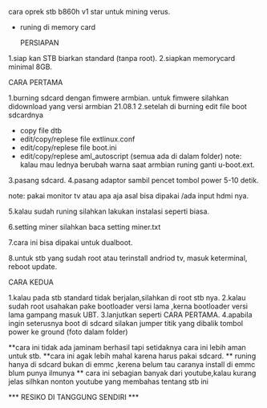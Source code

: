  cara oprek stb b860h v1 star untuk mining verus.
- runing di memory card

   PERSIAPAN
   
1.siap kan STB biarkan standard (tanpa root).
2.siapkan memorycard minimal 8GB.

   CARA PERTAMA
   
1.burning sdcard dengan fimwere armbian.
  untuk fimwere silahkan didownload yang versi armbian 21.08.1
2.setelah di burning edit file boot sdcardnya
  - copy file dtb
  - edit/copy/replese file extlinux.conf
  - edit/copy/replese file boot.ini
  - edit/copy/replese aml_autoscript
    (semua ada di dalam folder)
  note: kalau mau lednya berubah warna saat armbian runing ganti u-boot.ext.
  
3.pasang sdcard.
4.pasang adaptor sambil pencet tombol power 5-10 detik.
 
  note: pakai monitor tv atau apa aja asal bisa dipakai /ada input hdmi nya.
  
5.kalau sudah runing silahkan lakukan instalasi seperti biasa.

6.setting miner silahkan baca setting miner.txt

7.cara ini bisa dipakai untuk dualboot.

8.untuk stb yang sudah root atau terinstall andriod tv, masuk keterminal, reboot update.


   CARA KEDUA
   
1.kalau pada stb standard tidak berjalan,silahkan di root stb nya.
2.kalau sudah root usahakan pake bootloader versi lama ,kerna bootloader versi lama gampang masuk UBT.
3.lanjutkan seperti CARA PERTAMA.
4.apabila ingin seterusnya boot di sdcard silakan jumper titik yang dibalik tombol power ke ground (foto dalam folder)

**cara ini tidak ada jaminam berhasil tapi setidaknya cara ini lebih aman untuk stb.
**cara ini agak lebih mahal karena harus pakai sdcard.
** runing hanya di sdcard bukan di emmc ,kerena belum tau caranya install di emmc blum punya ilmunya
** cara ini sebagian banyak dari youtube,kalau kurang jelas silhkan nonton youtube yang membahas tentang stb ini


*** RESIKO DI TANGGUNG SENDIRI ***    
